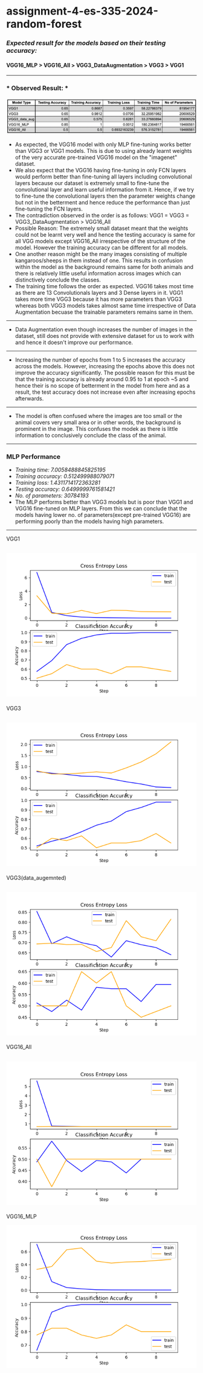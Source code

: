 # assignment-4-es-335-2024-random-forest

### *Expected result for the models based on their testing accuracy:*

#### VGG16_MLP > VGG16_All > VGG3_DataAugmentation > VGG3 > VGG1
---
### * Observed Result: *
![ComparingModels.png](ComparingModels.png)

- As expected, the VGG16 model with only MLP fine-tuning works better than VGG3 or VGG1 models. This is due to using already learnt weights of the very accurate pre-trained VGG16 model on the "imagenet" dataset.
- We also expect that the VGG16 having fine-tuning in only FCN layers would perform better than fine-tuning all layers including convolutional layers because our dataset is extremely small to fine-tune the convolutional layer and learn useful information from it. Hence, if we try to fine-tune the convolutional layers then the parameter weights change but not in the betterment and hence reduce the performance than just fine-tuning the FCN layers.
- The contradiction observed in the order is as follows: VGG1 = VGG3 = VGG3_DataAugmentation > VGG16_All
- Possible Reason: The extremely small dataset meant that the weights could not be learnt very well and hence the testing accuracy is same for all VGG models except VGG16_All irrespective of the structure of the model. However the training accuracy can be different for all models.
- One another reason might be the many images consisting of multiple kangaroos/sheeps in them instead of one. This results in confusion within the model as the background remains same for both animals and there is relatively little useful information across images which can distinctively conclude the classes. 
- The training time follows the order as expected. VGG16 takes most time as there are 13 Convolutionals layers and 3 Dense layers in it. VGG1 takes more time VGG3 because it has more parameters than VGG3 whereas both VGG3 models takes almost same time irrespective of Data Augmentation becuase the trainable parameters remains same in them.
---
- Data Augmentation even though increases the number of images in the dataset, still does not provide with extensive dataset for us to work with and hence it doesn't improve our performance.
---
- Increasing the number of epochs from 1 to 5 increases the accuracy across the models. However, increasing the epochs above this does not improve the accuracy significantly. The possible reason for this must be that the training accuracy is already around 0.95 to 1 at epoch ~5 and hence their is no scope of betterment in the model from here and as a result, the test accuracy does not increase even after increasing epochs afterwards.
---
- The model is often confused where the images are too small or the animal covers very small area or in other words, the background is prominent in the image. This confuses the modek as there is little information to conclusively conclude the class of the animal.
---
### MLP Performance
- *Training time:  7.0058488845825195*
- *Training accuracy:  0.512499988079071*
- *Training loss:  1.4311714172363281*
- *Testing accuracy:  0.6499999761581421*
- *No. of parameters:  30784193*
- The MLP performs better than VGG3 models but is poor than VGG1 and VGG16 fine-tuned on MLP layers. From this we can conclude that the models having lower no. of parameters(except pre-trained VGG16) are performing poorly than the models having high parameters.
---
VGG1

![VGG1.png](VGG1.png) 
---
VGG3

![VGG3.png](VGG3_2.png)
---
VGG3(data_augemnted)

![VGG3_data_aug.png](VGG3_data_aug2.png)
---
VGG16_All

![VGG16_All.png](VGG16_All.png)
---
VGG16_MLP

![VGG16_MLP.png](VGG16_MLP.png)
